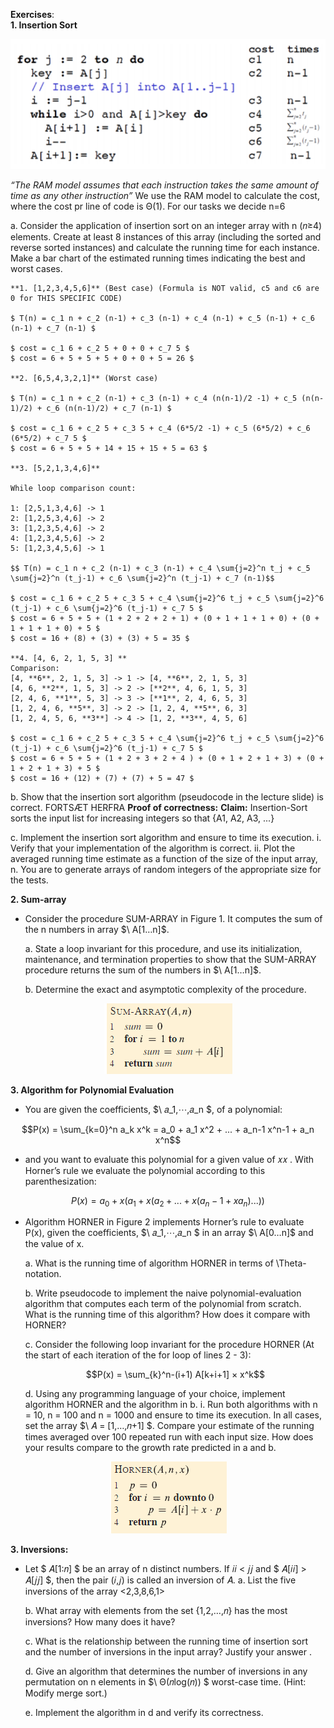 **Exercises**:  
**1. Insertion Sort**  

![Time complexity of Inerstion Sort](image-2.png)

*“The RAM model assumes that each instruction takes the same amount of time as any other instruction”*
          We use the RAM model to calculate the cost, where the cost pr line of code is Θ(1).
For our tasks we decide n=6

  a. Consider the application of insertion sort on an integer array with n (𝑛≥4) elements. Create at least 8 instances of this array (including the sorted and reverse sorted instances) and calculate the running time for each instance. Make a bar chart of the estimated running times indicating the best and worst cases.

    **1. [1,2,3,4,5,6]** (Best case) (Formula is NOT valid, c5 and c6 are 0 for THIS SPECIFIC CODE)

    $ T(n) = c_1 n + c_2 (n-1) + c_3 (n-1) + c_4 (n-1) + c_5 (n-1) + c_6 (n-1) + c_7 (n-1) $

    $ cost = c_1 6 + c_2 5 + 0 + 0 + c_7 5 $
    $ cost = 6 + 5 + 5 + 5 + 0 + 0 + 5 = 26 $

    **2. [6,5,4,3,2,1]** (Worst case)

    $ T(n) = c_1 n + c_2 (n-1) + c_3 (n-1) + c_4 (n(n-1)/2 -1) + c_5 (n(n-1)/2) + c_6 (n(n-1)/2) + c_7 (n-1) $

    $ cost = c_1 6 + c_2 5 + c_3 5 + c_4 (6*5/2 -1) + c_5 (6*5/2) + c_6 (6*5/2) + c_7 5 $
    $ cost = 6 + 5 + 5 + 14 + 15 + 15 + 5 = 63 $

    **3. [5,2,1,3,4,6]**

    While loop comparison count:

    1: [2,5,1,3,4,6] -> 1
    2: [1,2,5,3,4,6] -> 2
    3: [1,2,3,5,4,6] -> 2
    4: [1,2,3,4,5,6] -> 2
    5: [1,2,3,4,5,6] -> 1

    $$ T(n) = c_1 n + c_2 (n-1) + c_3 (n-1) + c_4 \sum{j=2}^n t_j + c_5 \sum{j=2}^n (t_j-1) + c_6 \sum{j=2}^n (t_j-1) + c_7 (n-1)$$

    $ cost = c_1 6 + c_2 5 + c_3 5 + c_4 \sum{j=2}^6 t_j + c_5 \sum{j=2}^6 (t_j-1) + c_6 \sum{j=2}^6 (t_j-1) + c_7 5 $
    $ cost = 6 + 5 + 5 + (1 + 2 + 2 + 2 + 1) + (0 + 1 + 1 + 1 + 0) + (0 + 1 + 1 + 1 + 0) + 5 $
    $ cost = 16 + (8) + (3) + (3) + 5 = 35 $

    **4. [4, 6, 2, 1, 5, 3] **
    Comparison:
    [4, **6**, 2, 1, 5, 3] -> 1 -> [4, **6**, 2, 1, 5, 3]
    [4, 6, **2**, 1, 5, 3] -> 2 -> [**2**, 4, 6, 1, 5, 3]
    [2, 4, 6, **1**, 5, 3] -> 3 -> [**1**, 2, 4, 6, 5, 3] 
    [1, 2, 4, 6, **5**, 3] -> 2 -> [1, 2, 4, **5**, 6, 3] 
    [1, 2, 4, 5, 6, **3**] -> 4 -> [1, 2, **3**, 4, 5, 6]

    $ cost = c_1 6 + c_2 5 + c_3 5 + c_4 \sum{j=2}^6 t_j + c_5 \sum{j=2}^6 (t_j-1) + c_6 \sum{j=2}^6 (t_j-1) + c_7 5 $
    $ cost = 6 + 5 + 5 + (1 + 2 + 3 + 2 + 4 ) + (0 + 1 + 2 + 1 + 3) + (0 + 1 + 2 + 1 + 3) + 5 $
    $ cost = 16 + (12) + (7) + (7) + 5 = 47 $


  b. Show that the insertion sort algorithm (pseudocode in the lecture slide) is correct. FORTSÆT HERFRA
  **Proof of correctness:**
  **Claim:** Insertion-Sort sorts the input list for increasing integers so that {A1, A2, A3, ...}

  c. Implement the insertion sort algorithm and ensure to time its execution.
    i. Verify that your implementation of the algorithm is correct.
    ii. Plot the averaged running time estimate as a function of the size of the input array, n. You are to generate arrays of random integers of the appropriate size for the tests. 

**2. Sum-array**
  - Consider the procedure SUM-ARRAY in Figure 1. It computes the sum of the n numbers in array $\ A[1…n]\$.

    a. State a loop invariant for this procedure, and use its initialization, maintenance, and termination properties to show that the SUM-ARRAY procedure returns the sum of the numbers in $\ A[1…n]\$.

    b. Determine the exact and asymptotic complexity of the procedure.

<p align="center">
  <img src="image.png" alt="Figure 1: The SUM-ARRAY algorithm" />
</p>

 
**3. Algorithm for Polynomial Evaluation**
  - You are given the coefficients, $\ 𝑎_1,⋯,𝑎_n \$, of a polynomial:

  $$P(x) = \sum_{k=0}^n a_k x^k = a_0 + a_1 x^2 + ... + a_n-1 x^n-1 + a_n x^n$$

  - and you want to evaluate this polynomial for a given value of 𝑥𝑥 . With Horner’s rule we evaluate the polynomial according to this parenthesization:

  $$P(x) = a_0 + x (a_1 + x (a_2 + ... + x (a_n-1 + x a_n) ... ))$$

  - Algorithm HORNER in Figure 2 implements Horner’s rule to evaluate P(x), given the coefficients, $\ 𝑎_1,⋯,𝑎_n \$ in an array $\ A[0…n]\$ and the value of x.

    a. What is the running time of algorithm HORNER in terms of \Theta-notation.

    b. Write pseudocode to implement the naive polynomial-evaluation algorithm that computes each term of the polynomial from scratch. What is the running time of this algorithm? How does it compare with HORNER?

    c. Consider the following loop invariant for the procedure HORNER (At the start of each iteration of the for loop of lines 2 - 3):

    $$P(x) = \sum_{k}^n-(i+1) A[k+i+1] × x^k$$

    d. Using any programming language of your choice, implement algorithm HORNER and the algorithm in b.
      i. Run both algorithms with n = 10, n = 100 and n = 1000 and ensure to time its execution. In all cases, set the array $\ 𝐴 = [1,…,𝑛+1] \$. Compare your estimate of the running times averaged over 100 repeated run with each input size. How does your results compare to the growth rate predicted in a and b.

<p align="center">
  <img src="image-1.png" alt="Figure 2: Algorithm HORNER for polynomial evaluation" />
</p>

**3. Inversions:**
  - Let \$ 𝐴[1:𝑛] \$ be an array of n distinct numbers. If 𝑖𝑖 < 𝑗𝑗 and \$ 𝐴[𝑖𝑖] > 𝐴[𝑗𝑗] \$, then the pair (𝑖,𝑗) is called an inversion of 𝐴.
    a. List the five inversions of the array <2,3,8,6,1>

    b. What array with elements from the set {1,2,…,𝑛} has the most inversions? How many does it have?

    c. What is the relationship between the running time of insertion sort and the number of inversions in the input array? Justify your answer .

    d. Give an algorithm that determines the number of inversions in any permutation on n elements in $\ Θ(𝑛log(𝑛)) \$ worst-case time. (Hint: Modify merge sort.)

    e. Implement the algorithm in d and verify its correctness.